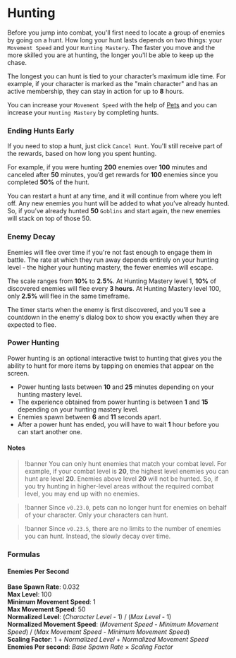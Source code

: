 # Hunting

Before you jump into combat, you'll first need to locate a group of enemies by going on a hunt. How long your hunt lasts depends on two things: your `Movement Speed` and your `Hunting Mastery`. The faster you move and the more skilled you are at hunting, the longer you'll be able to keep up the chase.

The longest you can hunt is tied to your character’s maximum idle time. For example, if your character is marked as the "main character" and has an active membership, they can stay in action for up to **8** hours.

You can increase your `Movement Speed` with the help of [Pets](/wiki/activities-and-challenges/pets) and you can increase your `Hunting Mastery` by completing hunts.

### Ending Hunts Early

If you need to stop a hunt, just click `Cancel Hunt`. You'll still receive part of the rewards, based on how long you spent hunting.

For example, if you were hunting **200** enemies over **100** minutes and canceled after **50** minutes, you’d get rewards for **100** enemies since you completed **50%** of the hunt.

You can restart a hunt at any time, and it will continue from where you left off. Any new enemies you hunt will be added to what you’ve already hunted. So, if you’ve already hunted **50** `Goblins` and start again, the new enemies will stack on top of those 50.

### Enemy Decay
Enemies will flee over time if you're not fast enough to engage them in battle. The rate at which they run away depends entirely on your hunting level - the higher your hunting mastery, the fewer enemies will escape.

The scale ranges from **10%** to **2.5%**. At Hunting Mastery level 1, **10%** of discovered enemies will flee every **3 hours**. At Hunting Mastery level 100, only **2.5%** will flee in the same timeframe.

The timer starts when the enemy is first discovered, and you’ll see a countdown in the enemy's dialog box to show you exactly when they are expected to flee.


### Power Hunting

Power hunting is an optional interactive twist to hunting that gives you the ability to hunt for more items by tapping on enemies that appear on the screen.

- Power hunting lasts between **10** and **25** minutes depending on your hunting mastery level.
- The experience obtained from power hunting is between **1** and **15** depending on your hunting mastery level. 
- Enemies spawn between **6** and **11** seconds apart.
- After a power hunt has ended, you will have to wait **1** hour before you can start another one.


#### Notes

>!banner You can only hunt enemies that match your combat level. For example, if your combat level is **20**, the highest level enemies you can hunt are level **20**. Enemies above level **20** will not be hunted. So, if you try hunting in higher-level areas without the required combat level, you may end up with no enemies.

>!banner Since `v0.23.0`, pets can no longer hunt for enemies on behalf of your character. Only your characters can hunt.

>!banner Since `v0.23.5`, there are no limits to the number of enemies you can hunt. Instead, the slowly decay over time.



### Formulas

#### Enemies Per Second

**Base Spawn Rate**: 0.032\
**Max Level**: 100\
**Minimum Movement Speed**: 1\
**Max Movement Speed**: 50\
**Normalized Level**: (_Character Level_ - 1) / (_Max Level_ - 1)\
**Normalized Movement Speed**: (_Movement Speed_ - _Minimum Movement Speed_) / (_Max Movement Speed_ - _Minimum Movement Speed_)\
**Scaling Factor**: 1 + _Normalized Level_ + _Normalized Movement Speed_\
**Enemies Per second**: _Base Spawn Rate_ × _Scaling Factor_

